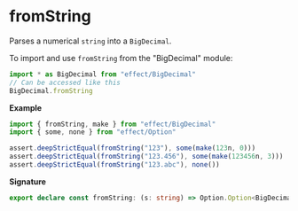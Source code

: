 # fromString

Parses a numerical `string` into a `BigDecimal`.

To import and use `fromString` from the "BigDecimal" module:

```ts
import * as BigDecimal from "effect/BigDecimal"
// Can be accessed like this
BigDecimal.fromString
```

**Example**

```ts
import { fromString, make } from "effect/BigDecimal"
import { some, none } from "effect/Option"

assert.deepStrictEqual(fromString("123"), some(make(123n, 0)))
assert.deepStrictEqual(fromString("123.456"), some(make(123456n, 3)))
assert.deepStrictEqual(fromString("123.abc"), none())
```

**Signature**

```ts
export declare const fromString: (s: string) => Option.Option<BigDecimal>
```
